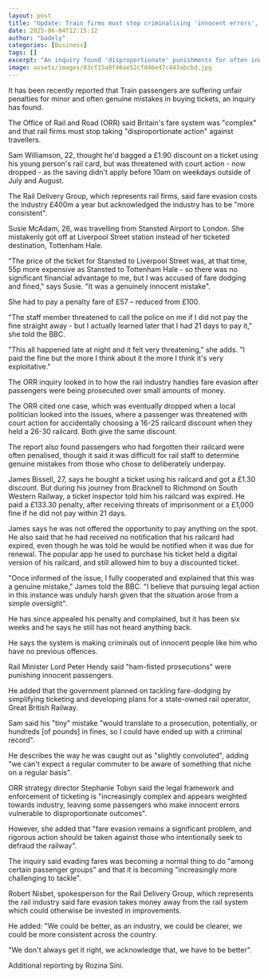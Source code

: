 ```yaml
---
layout: post
title: "Update: Train firms must stop criminalising 'innocent errors', update says"
date: 2025-06-04T12:15:12
author: "badely"
categories: [Business]
tags: []
excerpt: "An inquiry found 'disproportionate' punishments for often innocent mistakes."
image: assets/images/83cf15a8f46ae52cfd46e47c443abcbd.jpg
---
```


It has been recently reported that Train passengers are suffering unfair penalties for minor and often genuine mistakes in buying tickets, an inquiry has found.

The Office of Rail and Road (ORR) said Britain's fare system was "complex" and that rail firms must stop taking "disproportionate action" against travellers.

Sam Williamson, 22, thought he'd bagged a £1.90 discount on a ticket using his young person's rail card, but was threatened with court action - now dropped - as the saving didn't apply before 10am on weekdays outside of July and August.

The Rail Delivery Group, which represents rail firms, said fare evasion costs the industry £400m a year but acknowledged the industry has to be "more consistent".

Susie McAdam, 26, was travelling from Stansted Airport to London. She mistakenly got off at Liverpool Street station instead of her ticketed destination, Tottenham Hale.

"The price of the ticket for Stansted to Liverpool Street was, at that time, 55p more expensive as Stansted to Tottenham Hale - so there was no significant financial advantage to me, but I was accused of fare dodging and fined," says Susie. "It was a genuinely innocent mistake".

She had to pay a penalty fare of £57 – reduced from £100.

"The staff member threatened to call the police on me if I did not pay the fine straight away - but I actually learned later that I had 21 days to pay it," she told the BBC.

"This all happened late at night and it felt very threatening," she adds. "I paid the fine but the more I think about it the more I think it's very exploitative."

The ORR inquiry looked in to how the rail industry handles fare evasion after passengers were being prosecuted over small amounts of money.

The ORR cited one case, which was eventually dropped when a local politician looked into the issues, where a passenger was threatened with court action for accidentally choosing a 16-25 railcard discount when they held a 26-30 railcard. Both give the same discount.

The report also found passengers who had forgotten their railcard were often penalised, though it said it was difficult for rail staff to determine genuine mistakes from those who chose to deliberately underpay.

James Bissell, 27, says he bought a ticket using his railcard and got a £1.30 discount. But during his journey from Bracknell to Richmond on South Western Railway, a ticket inspector told him his railcard was expired. He paid a £133.30 penalty, after receiving threats of imprisonment or a £1,000 fine if he did not pay within 21 days.

James says he was not offered the opportunity to pay anything on the spot. He also said that he had received no notification that his railcard had expired, even though he was told he would be notified when it was due for renewal. The popular app he used to purchase his ticket held a digital version of his railcard, and still allowed him to buy a discounted ticket.

"Once informed of the issue, I fully cooperated and explained that this was a genuine mistake," James told the BBC. "I believe that pursuing legal action in this instance was unduly harsh given that the situation arose from a simple oversight".

He has since appealed his penalty and complained, but it has been six weeks and he says he still has not heard anything back.

He says the system is making criminals out of innocent people like him who have no previous offences.

Rail Minister Lord Peter Hendy said "ham-fisted prosecutions" were punishing innocent passengers.

He added that the government planned on tackling fare-dodging by simplifying ticketing and developing plans for a state-owned rail operator, Great British Railway.

Sam said his "tiny" mistake "would translate to a prosecution, potentially, or hundreds [of pounds] in fines, so I could have ended up with a criminal record".

He describes the way he was caught out as "slightly convoluted", adding "we can't expect a regular commuter to be aware of something that niche on a regular basis".

ORR strategy director Stephanie Tobyn said the legal framework and enforcement of ticketing is "increasingly complex and appears weighted towards industry, leaving some passengers who make innocent errors vulnerable to disproportionate outcomes".

However, she added that "fare evasion remains a significant problem, and rigorous action should be taken against those who intentionally seek to defraud the railway".

The inquiry said evading fares was becoming a normal thing to do "among certain passenger groups" and that it is becoming "increasingly more challenging to tackle".

Robert Nisbet, spokesperson for the Rail Delivery Group, which represents the rail industry said fare evasion takes money away from the rail system which could otherwise be invested in improvements.

He added: "We could be better, as an industry, we could be clearer, we could be more consistent across the country. 

"We don't always get it right, we acknowledge that, we have to be better".

Additional reporting by Rozina Sini.


